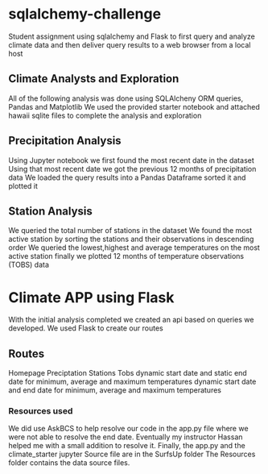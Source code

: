 # sqlalchemy-challenge
Student assignment using sqlalchemy and Flask  to first query and analyze climate data and then deliver query results to a web browser from a local host

## Climate Analysts and Exploration
All of the following analysis was done using SQLAlcheny ORM queries, Pandas and Matplotlib
We used the provided starter notebook and attached hawaii sqlite files to complete the analysis and exploration

## Precipitation Analysis
Using  Jupyter notebook we first found the most recent date in the dataset 
Using that most recent date we got the previous 12 months of precipitation data
We loaded the query results into a Pandas Dataframe sorted it and plotted it

## Station Analysis
We queried the total number of stations in the dataset
We found the most active station by sorting the stations and their observations in descending order
We queried the lowest,highest and average temperatures on the most active station
finally we plotted 12 months of temperature observations (TOBS) data

# Climate APP using Flask
With the initial analysis completed we created an api based on queries we developed.
We used Flask to create our routes

## Routes
Homepage
Preciptation
Stations
Tobs
dynamic start date and static end date for minimum, average and maximum temperatures
dynamic start date and end date for minimum, average and maximum temperatures 


### Resources used
We did use AskBCS to help resolve our code in the app.py file  where we were not able to resolve the end date.
Eventually my instructor Hassan helped me with a small addition to resolve it.
Finally, the app.py and the climate_starter jupyter Source file are in the SurfsUp folder
The Resources folder contains the data source files.

